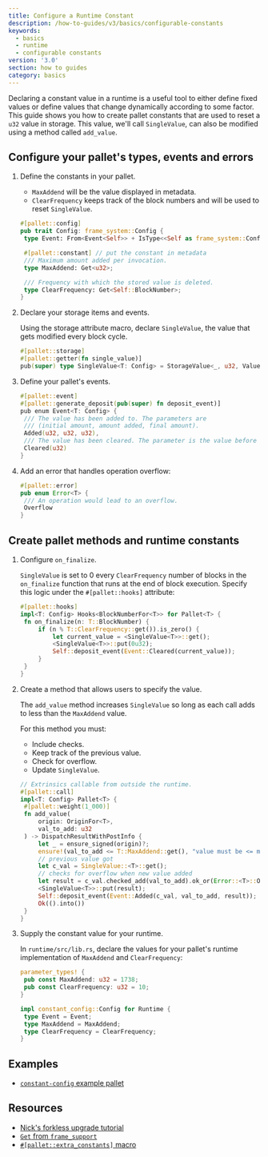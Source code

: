 ```yaml
---
title: Configure a Runtime Constant
description: /how-to-guides/v3/basics/configurable-constants
keywords:
  - basics
  - runtime
  - configurable constants
version: '3.0'
section: how to guides
category: basics
---
```


Declaring a constant value in a runtime is a useful tool to either define fixed values or define values that change dynamically according to some factor.
This guide shows you how to create pallet constants that are used to reset a `u32` value in storage.
This value, we'll call `SingleValue`, can also be modified using a method called `add_value`.

## Configure your pallet's types, events and errors

1. Define the constants in your pallet.

   - `MaxAddend` will be the value displayed in metadata.
   - `ClearFrequency` keeps track of the block numbers and will be used to reset `SingleValue`.

   ```rust
   #[pallet::config]
   pub trait Config: frame_system::Config {
   	type Event: From<Event<Self>> + IsType<<Self as frame_system::Config>::Event>;

   	#[pallet::constant] // put the constant in metadata
   	/// Maximum amount added per invocation.
   	type MaxAddend: Get<u32>;

   	/// Frequency with which the stored value is deleted.
   	type ClearFrequency: Get<Self::BlockNumber>;
   }
   ```

1. Declare your storage items and events.

   Using the storage attribute macro, declare `SingleValue`, the value that gets modified every block cycle.

   ```rust
   #[pallet::storage]
   #[pallet::getter(fn single_value)]
   pub(super) type SingleValue<T: Config> = StorageValue<_, u32, ValueQuery>;
   ```

1. Define your pallet's events.

   ```rust
   #[pallet::event]
   #[pallet::generate_deposit(pub(super) fn deposit_event)]
   pub enum Event<T: Config> {
   	/// The value has been added to. The parameters are
   	/// (initial amount, amount added, final amount).
   	Added(u32, u32, u32),
   	/// The value has been cleared. The parameter is the value before clearing.
   	Cleared(u32)
   }
   ```

1. Add an error that handles operation overflow:

   ```rust
   #[pallet::error]
   pub enum Error<T> {
   	/// An operation would lead to an overflow.
   	Overflow
   }
   ```

## Create pallet methods and runtime constants

1. Configure `on_finalize`.

   `SingleValue` is set to 0 every `ClearFrequency` number of blocks in the `on_finalize` function that
   runs at the end of block execution. Specify this logic under the `#[pallet::hooks]` attribute:

   ```rust
   #[pallet::hooks]
   impl<T: Config> Hooks<BlockNumberFor<T>> for Pallet<T> {
   	fn on_finalize(n: T::BlockNumber) {
   		if (n % T::ClearFrequency::get()).is_zero() {
   			let current_value = <SingleValue<T>>::get();
   			<SingleValue<T>>::put(0u32);
   			Self::deposit_event(Event::Cleared(current_value));
   		}
   	}
   }
   ```

1. Create a method that allows users to specify the value.

   The `add_value` method increases `SingleValue` so long as each call adds to less than the `MaxAddend` value.

   For this method you must:

   - Include checks.
   - Keep track of the previous value.
   - Check for overflow.
   - Update `SingleValue`.

   ```rust
   // Extrinsics callable from outside the runtime.
   #[pallet::call]
   impl<T: Config> Pallet<T> {
   	#[pallet::weight(1_000)]
   	fn add_value(
   		origin: OriginFor<T>,
   		val_to_add: u32
   	) -> DispatchResultWithPostInfo {
   		let _ = ensure_signed(origin)?;
   		ensure!(val_to_add <= T::MaxAddend::get(), "value must be <= maximum add amount constant");
   		// previous value got
   		let c_val = SingleValue::<T>::get();
   		// checks for overflow when new value added
   		let result = c_val.checked_add(val_to_add).ok_or(Error::<T>::Overflow)?;
   		<SingleValue<T>>::put(result);
   		Self::deposit_event(Event::Added(c_val, val_to_add, result));
   		Ok(().into())
   	}
   }
   ```

1. Supply the constant value for your runtime.

   In `runtime/src/lib.rs`, declare the values for your pallet's runtime implementation of `MaxAddend` and `ClearFrequency`:

   ```rust
   parameter_types! {
   	pub const MaxAddend: u32 = 1738;
   	pub const ClearFrequency: u32 = 10;
   }

   impl constant_config::Config for Runtime {
   	type Event = Event;
   	type MaxAddend = MaxAddend;
   	type ClearFrequency = ClearFrequency;
   }
   ```

## Examples

- [`constant-config` example pallet](https://github.com/substrate-developer-hub/substrate-how-to-guides/blob/main/example-code/template-node/pallets/configurable-constant/src/lib.rs)

## Resources

- [Nick's forkless upgrade tutorial](/tutorials/v3/forkless-upgrades)
- [`Get` from `frame_support`][get-trait-rustdocs]
- [`#[pallet::extra_constants]` macro][extra-constants-rustdocs]

[get-trait-rustdocs]: https://paritytech.github.io/substrate/master/frame_support/traits/trait.Get.html
[extra-constants-rustdocs]: https://paritytech.github.io/substrate/master/frame_support/attr.pallet.html#extra-constants-palletextra_constants-optional
